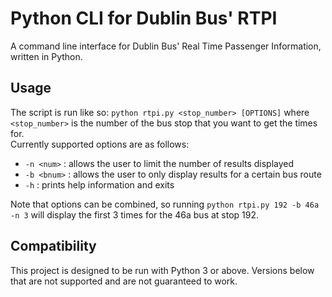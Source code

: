 # Python CLI for Dublin Bus' RTPI

A command line interface for Dublin Bus' Real Time Passenger Information, written in Python.

## Usage
The script is run like so: `python rtpi.py <stop_number> [OPTIONS]`
where `<stop_number>` is the number of the bus stop that you want to get the times for.  
Currently supported options are as follows:
- `-n <num>` : allows the user to limit the number of results displayed
- `-b <bnum>` : allows the user to only display results for a certain bus route
- `-h` : prints help information and exits

Note that options can be combined, so running `python rtpi.py 192 -b 46a -n 3`
will display the first 3 times for the 46a bus at stop 192.

## Compatibility
This project is designed to be run with Python 3 or above. Versions below that are not supported and are not guaranteed to work.
